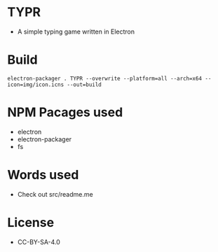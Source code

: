 # TYPR

- A simple typing game written in Electron

# Build

`electron-packager . TYPR --overwrite --platform=all --arch=x64 --icon=img/icon.icns --out=build`

# NPM Pacages used

- electron
- electron-packager
- fs

# Words used

- Check out src/readme.me

# License

- CC-BY-SA-4.0
